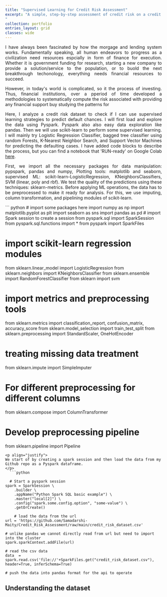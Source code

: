 ```yaml
---
title: "Supervised Learning for Credit Risk Assessment"
excerpt: "A simple, step-by-step assessment of credit risk on a credit dataset. The data exploration uses Pyspark and Pandas, and ML implementation uses Scikit-learn.
"
collection: portfolio
entries_layout: grid
classes: wide
---
```

<p align="justify">
I have always been fascinated by how the morgage and lending system works. Fundamentally speaking, all human endeavors to progress as a civilization need resources espcially in form of finance for execution. Whether it is government funding for research, starting a new company to provide a solution/service to the population, or to buold the next breakthrough techonology, everything needs financial resources to succeed. 
</p>
<p align="justify">
However, in today's world is complicated, so it the process of investing. Thus, financial institutions, over a pperiod of time developed a methodologies to systematically compute the risk associated with providing any financial support buy studying the patterns for   
</p>
<p align="justify">
Here, I analyze a credit risk dataset to check if I can use supervised learning strategies to predict default chances. I will first load and explore the data using Pyspark. Pyspark also also easy data exploration like pandas. Then we will use scikit-learn to perform some supervised learning. I will mainly try Logistic Regression Classifier, bagged tree classifier using random Forests, K-Nearest Neighbor Search, and Support Vector Machines for predicting the defaulting cases. I have added code blocks to describe the process, but you can find a notebook that 'RUN-ready' on Google Colab <a href ='https://colab.research.google.com/drive/1xQtpyV824M2Gl-wsdF8CkGhBHT0KKcxv?usp=sharing'>here</a>.
</p>
<p align="justify">
First, we import all the necessary packages 
for data manipulation: pypspark, pandas and numpy, Plotting tools: matplotlib and seaborn, supervised ML: scikit-learn-LogisticRegression,  KNeighborsClassifiers, SVM (linear, poly and rbf). We test the quality of the predictions using these techniques: sklearn-metrics. 
Before applying ML operations, the data has to be preprocessed to make it ready for analysis. For this, we use imputing, column transformation, and pipelining modules of scikit-learn. 
</p>
  ``` python
  # import some packages here
import numpy as np
import matplotlib.pyplot as plt
import seaborn as sns
import pandas as pd
#  import Spark session to create a session
from pyspark.sql import SparkSession
from pyspark.sql.functions import *
from pyspark import SparkFiles

# import scikit-learn regression modules
from sklearn.linear_model import LogisticRegression
from sklearn.neighbors import KNeighborsClassifier
from sklearn.ensemble import RandomForestClassifier
from sklearn import svm

# import metrics and preprocessing tools
from sklearn.metrics import classification_report, confusion_matrix, accuracy_score
from sklearn.model_selection import train_test_split
from sklearn.preprocessing import StandardScaler, OneHotEncoder
# treating missing data treatment
from sklearn.impute import SimpleImputer
# For different preprocessing for different columns
from sklearn.compose import ColumnTransformer
# Develop preprocessing pipeline
from sklearn.pipeline import Pipeline
```
<p align="justify">
We start of by creating a spark session and then load the data from my Github repo as a Pyspark dataframe.
</p>
  ```python 
  
  # Start a pyspark session
spark = SparkSession \
    .builder \
    .appName("Python Spark SQL basic example") \
    .master("local[2]") \
    .config("spark.some.config.option", "some-value") \
    .getOrCreate()
	
	# load the data from the url
url = 'https://github.com/Samadarshi-Maity/Credit_Risk_Assessment/raw/main/credit_risk_dataset.csv'

# unlike pandas we cannot directly read from url but need to import into the cluster
spark.sparkContext.addFile(url)

# read the csv data
data  = spark.read.csv('file://'+SparkFiles.get("credit_risk_dataset.csv"), header=True, inferSchema=True)

# push the data into pandas format for the api to operate
  ```
## Understanding the dataset

